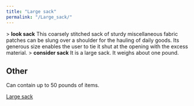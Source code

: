 ```yaml
---
title: "Large sack"
permalink: "/Large_sack/"
---
```


\> **look sack**
This coarsely stitched sack of sturdy miscellaneous fabric patches can
be slung
over a shoulder for the hauling of daily goods. Its generous size
enables the
user to tie it shut at the opening with the excess material.
\> **consider sack**
It is a large sack.
It weighs about one pound.

## Other

Can contain up to 50 pounds of items.

[Large sack](Category:_Containers "wikilink")